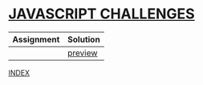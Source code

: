 
# [JAVASCRIPT CHALLENGES]()
| Assignment | Solution    |
| ---------- | ----------- |
|            | [preview]() |


[INDEX](README.md)
